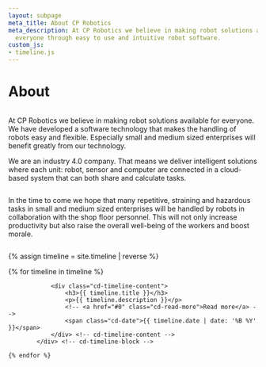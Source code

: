 ```yaml
---
layout: subpage
meta_title: About CP Robotics
meta_description: At CP Robotics we believe in making robot solutions available for
  everyone through easy to use and intuitive robot software.
custom_js:
- timeline.js
---
```


<div class="container">
  <h1 class="editable">About</h1>

  <div class="row">
    <div class="small-12 medium-6 column">
      <p>At CP Robotics we believe in making robot solutions available for everyone. We have developed a software technology that makes the handling of robots easy and flexible. Especially small and medium sized enterprises will benefit greatly from our technology.</p>
      <p>We are an industry 4.0 company. That means we deliver intelligent solutions where each unit: robot, sensor and computer are connected in a cloud-based system that can both share and calculate tasks.</p>
    </div>
    <div class="small-12 medium-6 column">
      <p>In the time to come we hope that many repetitive, straining and hazardous tasks in small and medium sized enterprises will be handled by robots in collaboration with the shop floor personnel. This will not only increase productivity but also raise the overall well-being of the workers and boost morale.</p>
    </div>
  </div>


  {% assign timeline = site.timeline | reverse %}
  <section id="cd-timeline" class="cd-container">
    {% for timeline in timeline %}
        <div class="cd-timeline-block">
    			<div class="cd-timeline-img">
    				<div class="cd-timeline-icon">
              <i class="fa {{ timeline.timeline_type }}"></i>
            </div>
    			</div> <!-- cd-timeline-img -->

    			<div class="cd-timeline-content">
    				<h3>{{ timeline.title }}</h3>
    				<p>{{ timeline.description }}</p>
    				<!-- <a href="#0" class="cd-read-more">Read more</a> -->
    				<span class="cd-date">{{ timeline.date | date: '%B %Y' }}</span>
    			</div> <!-- cd-timeline-content -->
    		</div> <!-- cd-timeline-block -->

    {% endfor %}
  </section>

</div>
